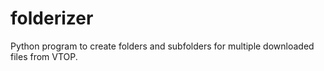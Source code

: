 # folderizer
Python program to create folders and subfolders for multiple downloaded files from VTOP.
